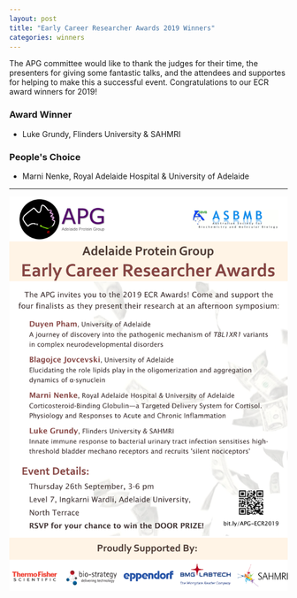 ```yaml
---
layout: post
title: "Early Career Researcher Awards 2019 Winners"
categories: winners
---
```


The APG committee would like to thank the judges for their time, 
the presenters for giving some fantastic talks, and the attendees 
and supportes for helping to make this a successful event.
Congratulations to our ECR award winners for 2019!

### Award Winner

- Luke Grundy, Flinders University & SAHMRI

### People's Choice

- Marni Nenke, Royal Adelaide Hospital & University of Adelaide


---


![](/assets/images/2019_ecr.png)


